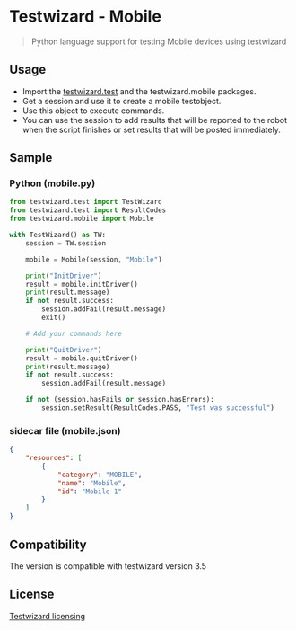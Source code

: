 # Testwizard - Mobile

> Python language support for testing Mobile devices using testwizard

## Usage

* Import the [testwizard.test](https://pypi.org/project/testwizard.test/) and the testwizard.mobile packages.
* Get a session and use it to create a mobile testobject.
* Use this object to execute commands.
* You can use the session to add results that will be reported to the robot when the script finishes or set results that will be posted immediately.

## Sample

### Python (mobile.py)

```Python
from testwizard.test import TestWizard
from testwizard.test import ResultCodes
from testwizard.mobile import Mobile

with TestWizard() as TW:
    session = TW.session

    mobile = Mobile(session, "Mobile")

    print("InitDriver")
    result = mobile.initDriver()
    print(result.message)
    if not result.success:
        session.addFail(result.message)
        exit()

    # Add your commands here

    print("QuitDriver")
    result = mobile.quitDriver()
    print(result.message)
    if not result.success:
        session.addFail(result.message)

    if not (session.hasFails or session.hasErrors):
        session.setResult(ResultCodes.PASS, "Test was successful")
```

### sidecar file (mobile.json)

```json
{
    "resources": [
        { 
            "category": "MOBILE", 
            "name": "Mobile", 
            "id": "Mobile 1"
        }
    ]
}
```

## Compatibility

The version is compatible with testwizard version 3.5

## License

[Testwizard licensing](https://www.eurofins-digitaltesting.com/testwizard/)